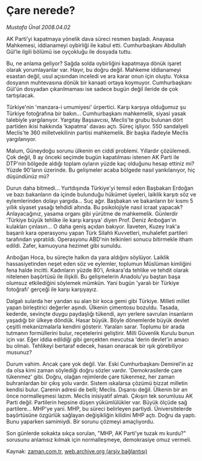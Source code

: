 # Çare nerede?

*Mustafa Ünal 2008.04.02*

<tr><td class="metin" colspan="2" style="padding-top: 20px; padding-left: 5px; padding-right: 10px;">AK Parti'yi kapatmaya yönelik dava süreci resmen başladı. Anayasa Mahkemesi, iddianameyi oybirliği ile kabul etti. Cumhurbaşkanı Abdullah Gül'le ilgili bölümü ise oyçokluğu ile dosyada tuttu.</td></tr><tr><td class="metin" colspan="2" style="padding-top: 20px; padding-left: 5px; padding-right: 10px;"><p>Bu, ne anlama geliyor? Sağda solda oybirliğini kapatmaya dönük işaret olarak yorumlayanlar var. Hayır, bu doğru değil. Mahkeme iddianameyi esastan değil, usul açısından inceledi ve ara karar onun için oluştu. Yoksa dosyanın muhtevasına dönük bir kanaati ortaya koymuyor. Cumhurbaşkanı Gül'ün dosyadan çıkarılmaması ise sadece bugün değil ileride de çok tartışılacak. 
<p>Türkiye'nin 'manzara-i umumiyesi' ürpertici. Karşı karşıya olduğumuz şu Türkiye fotoğrafına bir bakın... Cumhurbaşkanı mahkemelik, siyasi yasak talebiyle yargılanıyor. Yargıtay Başsavcısı, Meclis'te grubu bulunan dört partiden ikisi hakkında 'kapatma' davası açtı. Süreç işliyor. 550 sandalyeli Meclis'te 360 milletvekilinin partisi mahkemelik. Bir başka ifadeyle Meclis yargılanıyor. 
<p>Malum, Güneydoğu sorunu ülkenin en ciddi problemi. Yıllardır çözülemedi. Çok değil, 8 ay önceki seçimde bugün kapatılması istenen AK Parti ile DTP'nin bölgede aldığı toplam oyların yüzde kaç olduğunu hesap ettiniz mi? Yüzde 90'ların üzerinde. Bu gelişmeler acaba bölgede nasıl yankılanıyor, hiç düşündünüz mü? 
<p>Durun daha bitmedi... Yurtdışında Türkiye'yi temsil eden Başbakan Erdoğan ve bazı bakanların da içinde bulunduğu hükümet üyeleri, laiklik karşıtı söz ve eylemlerinden dolayı yargıda... Suç ağır. Başbakan ve bakanların bir kısmı 5 yıllık siyaset yasağı tehdidi altında. Bu psikolojiyle nasıl icraat yapacak? Anlayacağınız, yasama organı gibi yürütme de mahkemelik. Günlerdir 'Türkiye büyük tehlike ile karşı karşıya' diyen Prof. Deniz Arıboğan'ın kulakları çınlasın... O daha geniş açıdan bakıyor. İlaveten, Kuzey Irak'a başarılı kara operasyonu yapan Türk Silahlı Kuvvetleri, muhalefet partileri tarafından yıpratıldı. Operasyonu ABD'nin telkinleri sonucu bitirmekle itham edildi. Zafer, kamuoyuna hezimet gibi sunuldu. 
<p>Arıboğan Hoca, bu süreçte halkın da yara aldığını söylüyor. Laiklik hassasiyetinden neşet eden söz ve eylemler, toplumun Müslüman kimliğini fena halde incitti. Kadınların yüzde 80'i, Ankara'da tehlike ve tehdit olarak nitelenen başörtüsü ile ilişkili. Bu gelişmelerin Anadolu'yu baştan başa olumsuz etkilediğini söylemek mümkün. Yani bugün 'yaralı bir Türkiye fotoğrafı' gerçeği ile karşı karşıyayız. 
<p>Dalgalı sularda her yandan su alan bir koca gemi gibi Türkiye. Milleti millet yapan birleştirici değerler aşındı. Ülkenin çimentosu bozuldu. Tasada, kederde, sevinçte duygu paydaşlığı tükendi, ayrı yerlere savrulan insanların yaşadığı bir ülkeye döndük. Hasar büyük. Böyle dönemlerde büyük devlet çeşitli mekanizmalarla kendini gösterir. Yaraları sarar. Toplumu bir arada tutmanın formüllerini bulur, reçetelerini geliştirir. Milli Güvenlik Kurulu bunun için var. Eğer iddia edildiği gibi gerçekten mevcutsa 'derin devlet'in amacı bu olmalı. Tehlikeyi bertaraf edecek, hasarı onaracak bir ışık görebiliyor musunuz? 
<p>Durum vahim. Ancak çare yok değil. Var. Eski Cumhurbaşkanı Demirel'in az da olsa kimi zaman söylediği doğru sözler vardır. 'Demokrasilerde çare tükenmez' gibi. Doğru, olağan rejimlerde çare tükenmez, her zaman buhranlardan bir çıkış yolu vardır. Sistem ıskalarsa çözümü bizzat milletin kendisi bulur. Çarenin adresi de belli; Meclis. Dışarısı değil. Ülkenin bir an önce normalleşmesi lazım. Meclis inisiyatif almalı. Çıkışın tek sorumlusu AK Parti değil. Partilerin hepsine düşen yükümlülükler var. Büyük ölçüde sağ partilere... MHP'ye yani. MHP, bu süreci belirleyen partiydi. Üniversitelerde başörtüsüne özgürlük sağlayan değişikliğin kilidini MHP açtı. Doğru da yaptı. Bunu yaparken samimiydi. Bir sorunu çözmeyi amaçlıyordu. 
<p>Son günlerde sokakta sıkça sorulan, "MHP, AK Parti'ye tuzak mı kurdu?" sorusunu anlamsız kılmak için normalleşmeye, demokrasiye omuz vermeli.<br/></p></p></p></p></p></p></p></p></td></tr>

Kaynak: [zaman.com.tr](http://zaman.com.tr/yazar.do?yazino=672165), [web.archive.org (arşiv bağlantısı)](http://web.archive.org/web/20080610010301/http://www.zaman.com.tr:80/yazar.do?yazino=672165)
